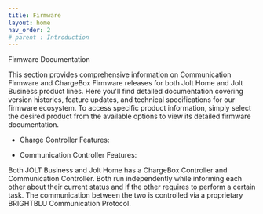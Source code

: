 ```yaml
---
title: Firmware
layout: home
nav_order: 2
# parent : Introduction
---
```


Firmware Documentation

This section provides comprehensive information on Communication Firmware and ChargeBox Firmware releases for both Jolt Home and Jolt Business product lines. Here you'll find detailed documentation covering version histories, feature updates, and technical specifications for our firmware ecosystem. To access specific product information, simply select the desired product from the available options to view its detailed firmware documentation.

* Charge Controller Features:


* Communication Controller Features:

Both JOLT Business and Jolt Home has a ChargeBox Controller and Communication Controller. Both run independently while informing each other about their current status and if the other requires to perform a certain task. The communication between the two is controlled via a proprietary BRIGHTBLU Communication Protocol.